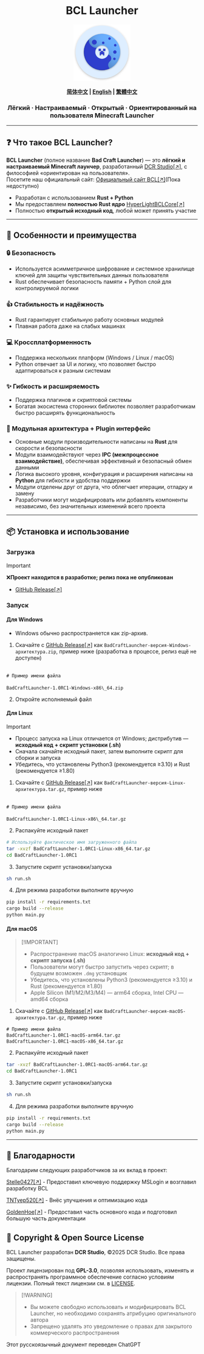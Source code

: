 <h1 align="center">BCL Launcher</h1>

<p align="center">
  <img src="./assets/logo.svg" alt="BCL-Launcher Logo" width="150">
</p>

<p align="center">
  <b><a href="../README.md">简体中文</a> | <a href="README_ENG.md">English</a> | <a href="README_ZHTW.md">繁體中文</a></b>
</p>


<h3 align="center">Лёгкий · Настраиваемый · Открытый · Ориентированный на пользователя Minecraft Launcher</h3>

---

## ❓ Что такое BCL Launcher?
**BCL Launcher** (полное название **Bad Craft Launcher**) — это **лёгкий и настраиваемый Minecraft лаунчер**, разработанный [DCR Studio[↗]](https://github.com/DCR-Studio), с философией «ориентирован на пользователя».  
Посетите наш официальный сайт: [Официальный сайт BCL[↗]](https://launcher.dcrstudio.top/ru.html)(Пока недоступно)

- Разработан с использованием **Rust + Python**  
- Мы предоставляем **полностью Rust ядро** [HyperLightBCLCore[↗]](https://github.com/DCR-Studio/OpenBCLCore)  
- Полностью **открытый исходный код**, любой может принять участие  

---

## 🚀 Особенности и преимущества
### 🔒 Безопасность  
- Используется асимметричное шифрование и системное хранилище ключей для защиты чувствительных данных пользователя  
- Rust обеспечивает безопасность памяти + Python слой для контролируемой логики  

### 👍 Стабильность и надёжность  
- Rust гарантирует стабильную работу основных модулей  
- Плавная работа даже на слабых машинах  

### 💻 Кроссплатформенность  
- Поддержка нескольких платформ (Windows / Linux / macOS)  
- Python отвечает за UI и логику, что позволяет быстро адаптироваться к разным системам  

### ✨ Гибкость и расширяемость  
- Поддержка плагинов и скриптовой системы  
- Богатая экосистема сторонних библиотек позволяет разработчикам быстро расширять функциональность  

### 🧩 Модульная архитектура + Plugin интерфейс  
- Основные модули производительности написаны на **Rust** для скорости и безопасности  
- Модули взаимодействуют через **IPC (межпроцессное взаимодействие)**, обеспечивая эффективный и безопасный обмен данными  
- Логика высокого уровня, конфигурация и расширения написаны на **Python** для гибкости и удобства поддержки  
- Модули отделены друг от друга, что облегчает итерации, отладку и замену  
- Разработчики могут модифицировать или добавлять компоненты независимо, без значительных изменений всего проекта  

---

## 📦 Установка и использование
### Загрузка
> [!IMPORTANT]  
> ❌**Проект находится в разработке; релиз пока не опубликован**
- [GitHub Release[↗]](https://github.com/DCR-Studio/BCL-Launcher/releases)

### Запуск
#### Для Windows
- Windows обычно распространяется как zip-архив.
1. Скачайте с [GitHub Release[↗]](https://github.com/DCR-Studio/BCL-Launcher/releases) как `BadCraftLauncher-версия-Windows-архитектура.zip`, пример ниже (разработка в процессе, релиз ещё не доступен)
```

# Пример имени файла

BadCraftLauncher-1.0RC1-Windows-x86\_64.zip

```
2. Откройте исполняемый файл

#### Для Linux
> [!IMPORTANT]
> - Процесс запуска на Linux отличается от Windows; дистрибутив — **исходный код + скрипт установки (.sh)**  
> - Сначала скачайте исходный пакет, затем выполните скрипт для сборки и запуска  
> - Убедитесь, что установлены Python3 (рекомендуется ≥3.10) и Rust (рекомендуется ≥1.80)
1. Скачайте с [GitHub Release[↗]](https://github.com/DCR-Studio/BCL-Launcher/releases) как `BadCraftLauncher-версия-Linux-архитектура.tar.gz`, пример ниже
```

# Пример имени файла

BadCraftLauncher-1.0RC1-Linux-x86\_64.tar.gz

````

2. Распакуйте исходный пакет  
```bash
# Используйте фактическое имя загруженного файла
tar -xvzf BadCraftLauncher-1.0RC1-Linux-x86_64.tar.gz
cd BadCraftLauncher-1.0RC1
````

3. Запустите скрипт установки/запуска

```bash
sh run.sh
```

4. Для режима разработки выполните вручную

```bash
pip install -r requirements.txt
cargo build --release
python main.py
```

#### Для macOS

> \[!IMPORTANT]
>
> * Распространение macOS аналогично Linux: **исходный код + скрипт запуска (.sh)**
> * Пользователи могут быстро запустить через скрипт; в будущем возможен `.dmg` установщик
> * Убедитесь, что установлены Python3 (рекомендуется ≥3.10) и Rust (рекомендуется ≥1.80)
> * Apple Silicon (M1/M2/M3/M4) — arm64 сборка, Intel CPU — amd64 сборка

1. Скачайте с [GitHub Release\[↗\]](https://github.com/DCR-Studio/BCL-Launcher/releases) как `BadCraftLauncher-версия-macOS-архитектура.tar.gz`, пример ниже

```
# Пример имени файла
BadCraftLauncher-1.0RC1-macOS-arm64.tar.gz
BadCraftLauncher-1.0RC1-macOS-x86_64.tar.gz
```

2. Распакуйте исходный пакет

```bash
tar -xvzf BadCraftLauncher-1.0RC1-macOS-arm64.tar.gz
cd BadCraftLauncher-1.0RC1
```

3. Запустите скрипт установки/запуска

```bash
sh run.sh
```

4. Для режима разработки выполните вручную

```bash
pip install -r requirements.txt
cargo build --release
python main.py
```

---
## 🌟 Благодарности
Благодарим следующих разработчиков за их вклад в проект:

[Stelle0427[↗]](https://github.com/Stelle0427) - Предоставил ключевую поддержку MSLogin и возглавил разработку BCL  

[TNTyep520[↗]](https://github.com/TNTyep520) - Внёс улучшения и оптимизацию кода  

[GoldenHoe[↗]](https://github.com/GoldenHoe) - Предоставил часть основного кода и подготовил большую часть документации

## 📜 Copyright & Open Source License

BCL Launcher разработан **DCR Studio**, ©2025 DCR Studio. Все права защищены.

Проект лицензирован под **GPL-3.0**, позволяя использовать, изменять и распространять программное обеспечение согласно условиям лицензии.
Полный текст лицензии см. в [LICENSE](./LICENSE).

> \[!WARNING]
>
> * Вы можете свободно использовать и модифицировать BCL Launcher, но необходимо сохранять атрибуцию оригинального автора
> * Запрещено удалять это уведомление о правах для закрытого коммерческого распространения

Этот русскоязычный документ переведен ChatGPT

